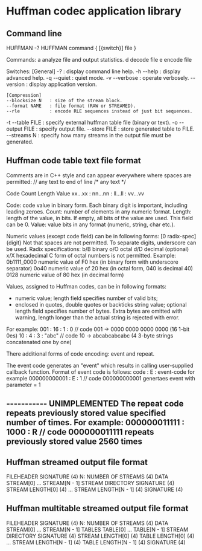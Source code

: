 Huffman codec application library
==============================================

Command line
-------------------

HUFFMAN -?
HUFFMAN command { [{switch}] file }

Commands:
a	analyze file and output statistics.
d	decode file
e	encode file

Switches:
	[General]
-?				: display command line help.
-h	--help		: display advanced help.
-q	--quiet		: quiet mode.
-v	--verbose	: operate verbosely.
	--version	: display application version.

	[Compression]
	--blocksize N	: size of the stream block.
	--format NAME	: file format (RAW or STREAMED).
	--rle			: encode RLE sequences instead of just bit sequences.
-t	--table	FILE	: specify external huffman table file (binary or text).
-o	--output FILE	: specify output file.
	--store FILE	: store generated table to FILE.
	--streams N		: specify how many streams in the output file must be generated.

Huffman code table text file format
---------------------------------------

Comments are in C++ style and can appear everywhere where spaces are permitted:
// any text to end of line
/* any text */

  Code	   Count	Length	   Value
xx...xx : nn...nn : ll...ll	: vv...vv

Code: code value in binary form. Each binary digit is important, including leading zeroes.
Count: number of elements in any numeric format.
Length: length of the value, in bits. If empty, all bits of the value are used. This field
		can be 0.
Value: value bits in any format (numeric, string, char etc.).

Numeric values (except code field) can be in following forms:
[0 radix-spec] {digit}
Not that spaces are not permitted. To separate digits, underscore can be used. Radix specifications:
b/B		binary
o/O		octal
d/D		decimal (optional)
x/X		hexadecimal
C form of octal numbers is not permitted.
Example:
0b1111_0000		numeric value of F0 hex (in binary form with underscore separator)
0o40			numeric value of 20 hex (in octal form, 040 is decimal 40)
0128			numeric value of 80 hex (in decimal form)

Values, assigned to Huffman codes, can be in following formats:
- numeric value; length field specifies number of valid bits;
- enclosed in quotes, double quotes or backticks string value; optional length field specifies
  number of bytes. Extra bytes are omitted with warning, length longer than the actual string
  is rejected with error.

For example:
001 : 16 : 1 : 0		// code 001 -> 0000 0000 0000 0000 (16 1-bit 0es)
 10 :  4 : 3 : "abc"	// code 10 -> abcabcabcabc (4 3-byte strings concatenated one by one)


There additional forms of code encoding: event and repeat.

The event code generates an "event" which results in calling user-supplied callback function.
Format of event code is follows:
	code : E : event-code
for example
	000000000001 : E : 1	// code 000000000001 genertaes event with parameter = 1

----------- UNIMPLEMENTED
The repeat code repeats previously stored value specified number of times. For example:
	000000011111 : 1000 : R	// code 000000011111 repeats previously stored value 2560 times
-----------------------------


Huffman streamed output file format
---------------------------------

FILEHEADER
	SIGNATURE (4)
	N: NUMBER OF STREAMS (4)
DATA
	STREAM[0]
	...
	STREAM[N - 1]
STREAM DIRECTORY
	SIGNATURE (4)
	STREAM LENGTH[0] (4)
	...
	STREAM LENGTH[N - 1] (4)
	SIGNATURE (4)

Huffman multitable streamed output file format
---------------------------------

FILEHEADER
	SIGNATURE (4)
	N: NUMBER OF STREAMS (4)
DATA
	STREAM[0]
	...
	STREAM[N - 1]
TABLES
	TABLE[0]
	...
	TABLE[N - 1]
STREAM DIRECTORY
	SIGNATURE (4)
	STREAM LENGTH[0] (4)
	TABLE LENGTH[0] (4)
	...
	STREAM LENGTH[N - 1] (4)
	TABLE LENGTH[N - 1] (4)
	SIGNATURE (4)
